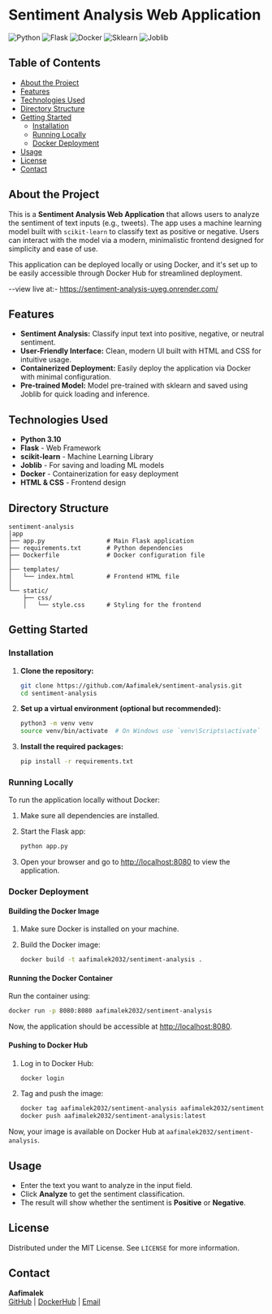 
# Sentiment Analysis Web Application

![Python](https://img.shields.io/badge/Python--blue) ![Flask](https://img.shields.io/badge/Flask-red) ![Docker](https://img.shields.io/badge/Docker-blue) ![Sklearn](https://img.shields.io/badge/Scikit--Learn--orange) ![Joblib](https://img.shields.io/badge/Joblib-green)

## Table of Contents

- [About the Project](#about-the-project)
- [Features](#features)
- [Technologies Used](#technologies-used)
- [Directory Structure](#directory-structure)
- [Getting Started](#getting-started)
  - [Installation](#installation)
  - [Running Locally](#running-locally)
  - [Docker Deployment](#docker-deployment)
- [Usage](#usage)
- [License](#license)
- [Contact](#contact)

## About the Project

This is a **Sentiment Analysis Web Application** that allows users to analyze the sentiment of text inputs (e.g., tweets). The app uses a machine learning model built with `scikit-learn` to classify text as positive or negative. Users can interact with the model via a modern, minimalistic frontend designed for simplicity and ease of use.

This application can be deployed locally or using Docker, and it's set up to be easily accessible through Docker Hub for streamlined deployment.

--view live at:- https://sentiment-analysis-uyeg.onrender.com/
## Features

- **Sentiment Analysis:** Classify input text into positive, negative, or neutral sentiment.
- **User-Friendly Interface:** Clean, modern UI built with HTML and CSS for intuitive usage.
- **Containerized Deployment:** Easily deploy the application via Docker with minimal configuration.
- **Pre-trained Model:** Model pre-trained with sklearn and saved using Joblib for quick loading and inference.

## Technologies Used

- **Python 3.10**
- **Flask** - Web Framework
- **scikit-learn** - Machine Learning Library
- **Joblib** - For saving and loading ML models
- **Docker** - Containerization for easy deployment
- **HTML & CSS** - Frontend design

## Directory Structure

```plaintext
sentiment-analysis
│app
├── app.py                 # Main Flask application
├── requirements.txt       # Python dependencies
├── Dockerfile             # Docker configuration file
│
├── templates/
│   └── index.html         # Frontend HTML file
│
└── static/
    ├── css/
    │   └── style.css      # Styling for the frontend
```

## Getting Started

### Installation

1. **Clone the repository:**

   ```bash
   git clone https://github.com/Aafimalek/sentiment-analysis.git
   cd sentiment-analysis
   ```

2. **Set up a virtual environment (optional but recommended):**

   ```bash
   python3 -m venv venv
   source venv/bin/activate  # On Windows use `venv\Scripts\activate`
   ```

3. **Install the required packages:**

   ```bash
   pip install -r requirements.txt
   ```

### Running Locally

To run the application locally without Docker:

1. Make sure all dependencies are installed.
2. Start the Flask app:

   ```bash
   python app.py
   ```

3. Open your browser and go to [http://localhost:8080](http://localhost:8080) to view the application.

### Docker Deployment

#### Building the Docker Image

1. Make sure Docker is installed on your machine.
2. Build the Docker image:

   ```bash
   docker build -t aafimalek2032/sentiment-analysis .
   ```

#### Running the Docker Container

Run the container using:

```bash
docker run -p 8080:8080 aafimalek2032/sentiment-analysis
```

Now, the application should be accessible at [http://localhost:8080](http://localhost:8080).

#### Pushing to Docker Hub

1. Log in to Docker Hub:

   ```bash
   docker login
   ```

2. Tag and push the image:

   ```bash
   docker tag aafimalek2032/sentiment-analysis aafimalek2032/sentiment-analysis:latest
   docker push aafimalek2032/sentiment-analysis:latest
   ```

Now, your image is available on Docker Hub at `aafimalek2032/sentiment-analysis`.

## Usage

- Enter the text you want to analyze in the input field.
- Click **Analyze** to get the sentiment classification.
- The result will show whether the sentiment is **Positive** or **Negative**.



## License

Distributed under the MIT License. See `LICENSE` for more information.

## Contact

**Aafimalek**  
[GitHub](https://github.com/Aafimalek) | [DockerHub](https://hub.docker.com/u/aafimalek2032) | [Email](mailto:aafimalek2023@gmail.com)
